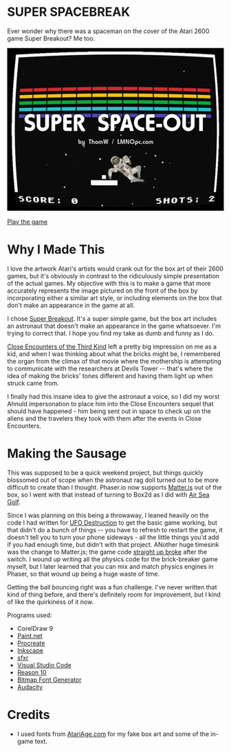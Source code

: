 # SUPER SPACEBREAK
Ever wonder why there was a spaceman on the cover of the Atari 2600 game Super Breakout?  Me too.

![screenshot](https://github.com/ThomW/super-spacebreak/blob/master/art/cover.png?raw=true)

[Play the game](https://lmnopc.com/super-spacebreak/)

# Why I Made This

I love the artwork Atari's artists would crank out for the box art of their 2600 games, but it's obviously in contrast to the ridiculously simple presentation of the actual games. My objective with this is to make a game that more accurately represents the image pictured on the front of the box by incorporating either a similar art style, or including elements on the box that don't make an appearance in the game at all.  

I chose [Super Breakout](http://www.atarimania.com/game-atari-2600-vcs-super-breakout_7848.html). It's a super simple game, but the box art includes an astronaut that doesn't make an appearance in the game whatsoever. I'm trying to correct that. I hope you find my take as dumb and funny as I do.

[Close Encounters of the Third Kind](https://www.youtube.com/watch?v=S4PYI6TzqYk) left a pretty big impression on me as a kid, and when I was thinking about what the bricks might be, I remembered the organ from the climax of that movie where the mothership is attempting to communicate with the researchers at Devils Tower -- that's where the idea of making the bricks' tones different and having them light up when struck came from.

I finally had this insane idea to give the astronaut a voice, so I did my worst Ahnuld impersonation to place him into the Close Encounters sequel that should have happened - him being sent out in space to check up on the aliens and the travelers they took with them after the events in Close Encounters.

# Making the Sausage

This was supposed to be a quick weekend project, but things quickly blossomed out of scope when the astronaut rag doll turned out to be more difficult to create than I thought. Phaser.io now supports [Matter.js](https://brm.io/matter-js/) out of the box, so I went with that instead of turning to Box2d as I did with [Air Sea Golf](http://www.lmnopc.com/air-sea-golf/).

Since I was planning on this being a throwaway, I leaned heavily on the code I had written for [UFO Destruction](http://lmnopc.com/ufo/) to get the basic game working, but that didn't do a bunch of things -- you have to refresh to restart the game, it doesn't tell you to turn your phone sideways - all the little things you'd add if you had enough time, but didn't with that project.  ANother huge timesink was the change to Matter.js;  the game code [straight up broke](http://lmnopc.com/games/super-spacebreak/index.html) after the switch. I wound up writing all the physics code for the brick-breaker game myself, but I later learned that you can mix and match physics engines in Phaser, so that wound up being a huge waste of time. 

Getting the ball bouncing right was a fun challenge. I've never written that kind of thing before, and there's definitely room for improvement, but I kind of like the quirkiness of it now. 

Programs used: 

* CorelDraw 9
* [Paint.net](https://www.getpaint.net/)
* [Procreate](https://apps.apple.com/us/app/procreate/id425073498)
* [Inkscape](https://inkscape.org/)
* [sfxr](https://github.com/grimfang4/sfxr)
* [Visual Studio Code](https://code.visualstudio.com/)
* [Reason 10](https://www.reasonstudios.com/en/reason/new)
* [Bitmap Font Generator](https://www.angelcode.com/products/bmfont/)
* [Audacity](https://www.audacityteam.org/)

# Credits

* I used fonts from [AtariAge.com](https://atariage.com/2600/archives/AtariFonts/index.html?SystemID=2600) for my fake box art and some of the in-game text.
